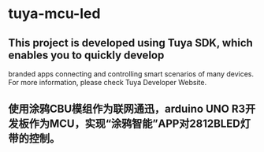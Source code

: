 # tuya-mcu-led
## This project is developed using Tuya SDK, which enables you to quickly develop
branded apps connecting and controlling smart scenarios of many devices.
For more information, please check Tuya Developer Website.

## 使用涂鸦CBU模组作为联网通迅，arduino UNO R3开发板作为MCU，实现“涂鸦智能”APP对2812BLED灯带的控制。
